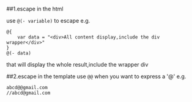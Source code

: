 ##1.escape in the html

use `@(- variable)` to escape
e.g.

    @{
        var data = "<div>All content display,include the div wrapper</div>"
    }
    @(- data)

that will display the whole result,include the wrapper div

##2.escape in the template
use `@@` when you want to express a '@'
e.g.

    abcd@@gmail.com
    //abcd@gmail.com